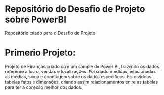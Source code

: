 # Repositório do Desafio de Projeto sobre PowerBI
Repositório criado para o Desafio de Projeto

# Primerio Projeto: 
Projeto de Finanças criado com um sample do Power BI, trazendo os dados referente a lucro, vendas e localizações.
Foi criado medidas, relacionadas as médias, soma e coontagem sobre os dados especificos.
Foi dividdas tabelas fatos e dimensões, criando assim relacionamentos entre as tabelas para ter a conexão melhor dos dados.
